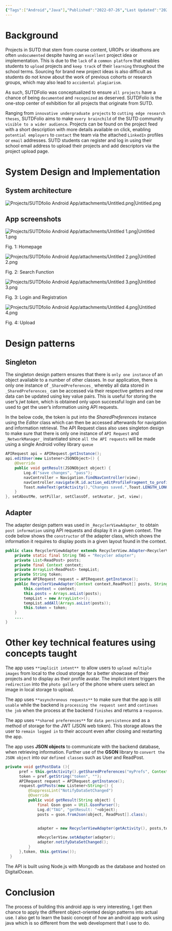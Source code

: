 ```yaml
---
{"Tags":["Android","Java"],"Published":"2022-07-26","Last Updated":"2022-07-26T23:30","Author":"Qiu Weihong","Created":"2022-07-26T22:38","Description":"Android App version of SUTDfolio coded using Java","publish":true,"dg-publish":true,"permalink":"/projects/sut-dfolio-android-app/sut-dfolio-android-app/","dgPassFrontmatter":true,"created":"2023-09-07T23:34:00.891+08:00","updated":"2023-10-30T20:54:21.356+08:00"}
---
```


# Background

Projects in SUTD that stem from course content, UROPs or ideathons are often `undocumented` despite having an `excellent` project idea or implementation. This is due to the `lack` of a `common platform` that enables students to `upload` projects and `keep track` of their `learning` throughout the school terms. Sourcing for brand new project ideas is also difficult as students do not know about the work of previous cohorts or research groups, which may also lead to `accidental plagiarism`.

As such, SUTDFolio was conceptualized to ensure `all projects` have a chance of being `documented` and `recognized` as deserved. SUTDFolio is the one-stop center of exhibition for all projects that originate from SUTD.

Ranging from `innovative undergraduate projects` to `cutting edge research theses`, SUTDFolio aims to make `every brainchild` of the SUTD community `visible to a wider audience`. Projects can be found on the project feed with a short description with more details available on click, enabling `potential employers` to `contact` the team via the attached `LinkedIn` profiles or `email` addresses. SUTD students can register and log in using their school email address to upload their projects and add descriptors via the project upload page.

# System Design and Implementation

## System architecture

![Projects/SUTDfolio Android App/attachments/Untitled.png|Untitled.png](/img/user/Projects/SUTDfolio%20Android%20App/attachments/Untitled.png)

## **App screenshots**

![Projects/SUTDfolio Android App/attachments/Untitled 1.png|Untitled 1.png](/img/user/Projects/SUTDfolio%20Android%20App/attachments/Untitled%201.png)

Fig. 1: Homepage

![Projects/SUTDfolio Android App/attachments/Untitled 2.png|Untitled 2.png](/img/user/Projects/SUTDfolio%20Android%20App/attachments/Untitled%202.png)

Fig. 2: Search Function

![Projects/SUTDfolio Android App/attachments/Untitled 3.png|Untitled 3.png](/img/user/Projects/SUTDfolio%20Android%20App/attachments/Untitled%203.png)

Fig. 3: Login and Registration

![Projects/SUTDfolio Android App/attachments/Untitled 4.png|Untitled 4.png](/img/user/Projects/SUTDfolio%20Android%20App/attachments/Untitled%204.png)

Fig. 4: Upload

  

# **Design patterns**

## **Singleton**

The singleton design pattern ensures that there is `only one instance` of an object available to a number of other classes. In our application, there is only one instance of `_SharedPreferences_` whereby all data stored in `_SharedPreferences_` can be accessed via their respective getters and new data can be updated using key value pairs. This is useful for storing the user’s _jwt token_, which is obtained only upon successful login and can be used to get the user’s information using API requests.

In the below code, the token is put into the _SharedPreferences_ instance using the _Editor_ class which can then be accessed afterwards for navigation and information retrieval. The API Request class also uses singleton design to make sure that there is only one instance of `API Request` and `_NetworkManager_` instantiated since `all the API requests` will be made using a single Android volley library `queue`

```java
APIRequest api = APIRequest.getInstance();
api.editUser(new Listener<JSONObject>() {
    @Override
    public void getResult(JSONObject object) {
        Log.d("save changes", "pass");
        navController = Navigation.findNavController(view);
        navController.navigate(R.id.action_editProfileFragment_to_profileFragment);
        Toast.makeText(getActivity(),"Changes saved.",Toast.LENGTH_LONG).show();
    }
}, setAboutMe, setPillar, setClassOf, setAvatar, jwt, view);
```

## **Adapter**

The adapter design pattern was used in `_RecyclerViewAdapter_` to obtain `post information` using API requests and display it in a given context. The code below shows the `constructor` of the adapter class, which shows the information it requires to display posts in a given layout found in the context.

```java
public class RecyclerViewAdapter extends RecyclerView.Adapter<RecyclerViewAdapter.ViewHolder>{
    private static final String TAG = "Recycler adapter";
    private List<ReadPost> posts;
    private final Context context;
    private ArrayList<ReadPost> tempList;
    private String token;
    private APIRequest request = APIRequest.getInstance();
    public RecyclerViewAdapter(Context context,ReadPost[] posts, String token) {
        this.context = context;
        this.posts = Arrays.asList(posts);
        tempList = new ArrayList<>();
        tempList.addAll(Arrays.asList(posts));
        this.token = token;
    }
	....
}
```

# Other key technical features using concepts taught

The app uses `**implicit intent**`  to allow users to `upload multiple images` from local to the cloud storage for a better showcase of their projects and to display as their profile avatar. The implicit intent triggers the `redirection` into the `photo gallery` of the phone where users select an image in local storage to upload.

  

The app uses `**asynchronous requests**` to make sure that the app is still `usable` while the backend is `processing the request sent` and `continues the job` when the process at the backend `finishes` and returns a `response`.

  

The app uses `**shared preferences**` for `data persistence` and as a method of storage for the JWT (JSON web token). This storage allows the user to `remain logged in` to their account even after closing and restarting the app.

  

The app uses **JSON objects** to communicate with the backend database, when retrieving information. Further use of the **GSON** library to `convert the JSON object` into our `defined classes` such as User and ReadPost.

  

```java
private void getPostData (){
      pref = this.getActivity().getSharedPreferences("myPrefs", Context.MODE_PRIVATE);
      token = pref.getString("token", "");
      APIRequest request = APIRequest.getInstance();
      request.getPosts(new Listener<String>() {
          @SuppressLint("NotifyDataSetChanged")
          @Override
          public void getResult(String object) {
              final Gson gson = Util.GsonParser();
              Log.d("TAG", "getResult: "+object);
              posts = gson.fromJson(object, ReadPost[].class);


              adapter = new RecyclerViewAdapter(getActivity(), posts,token);

              mRecyclerView.setAdapter(adapter);
              adapter.notifyDataSetChanged();
          }
      },token, this.getView());
  }
```

  

The API is built using Node.js with Mongodb as the database and hosted on DigitalOcean.

  

# Conclusion

The process of building this android app is very interesting, I get then chance to apply the different object-oriented design patterns into actual use. I also get to learn the basic concept of how an android app work using java which is so different from the web development that I use to do.